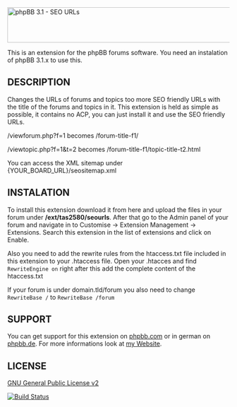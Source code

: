 <img src="https://tas2580.net/downloads/image-11.png" width="600" height="80" alt="phpBB 3.1 - SEO URLs" />

This is an extension for the phpBB forums software. You need an instalation of phpBB 3.1.x to use this.

DESCRIPTION
-------
Changes the URLs of forums and topics too more SEO friendly URLs with the title of the forums and topics in it. This
extension is held as simple as possible, it contains no ACP, you can just install it and use the SEO friendly URLs.

/viewforum.php?f=1 becomes /forum-title-f1/

/viewtopic.php?f=1&t=2 becomes /forum-title-f1/topic-title-t2.html

You can access the XML sitemap under {YOUR_BOARD_URL}/seositemap.xml

INSTALATION
----------
To install this extension download it from here and upload the files in your forum under <b>/ext/tas2580/seourls</b>.
After that go to the Admin panel of your forum and navigate in to Customise -> Extension Management -> Extensions. Search this extension in the list of extensions and click on Enable.

Also you need to add the rewrite rules from the htaccess.txt file included in this extension to your .htaccess file.
Open your .htacces and find <code>RewriteEngine on</code> right after this add the complete content of the htaccess.txt

If your forum is under domain.tld/forum you also need to change <code>RewriteBase /</code> to <code>RewriteBase /forum</code>


SUPPORT
-------
You can get support for this extension on <a href="https://www.phpbb.com/community/viewtopic.php?f=456&t=2288486">phpbb.com</a>
or in german on <a href="https://www.phpbb.de/community/viewtopic.php?f=149&t=233380">phpbb.de</a>. For more informations look at
<a href="https://tas2580.net/downloads/download-11.html">my Website</a>.

LICENSE
-------
<a href="http://opensource.org/licenses/gpl-2.0.php">GNU General Public License v2</a>

[![Build Status](https://travis-ci.org/tas2580/seourls.svg?branch=master)](https://travis-ci.org/seourls)
